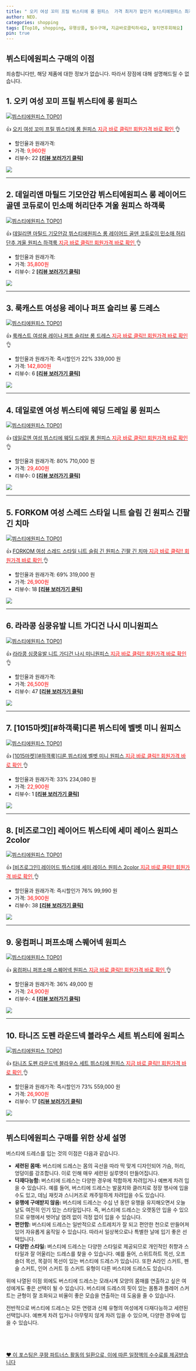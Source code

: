 ```yaml
---
title: " 오키 여성 꼬미 프릴 뷔스티에 롱 원피스  가격 최저가 할인가 뷔스티에원피스 최저가 추천 제품 비교"
author: NEO.
categories: shopping
tags: [Top10, shopping, 유행상품, 필수구매, 지금바로클릭하세요, 놓치면후회해요]
pin: true
---
```

## 뷔스티에원피스 구매의 이점
죄송합니다만, 해당 제품에 대한 정보가 없습니다. 따라서 장점에 대해 설명해드릴 수 없습니다.

   

## 1.  오키 여성 꼬미 프릴 뷔스티에 롱 원피스 

[![뷔스티에원피스 TOP01](https://thumbnail6.coupangcdn.com/thumbnails/remote/490x490ex/image/rs_quotation_api/7rbjrgqk/541ef87e72d9474c8ed3dc9379cf3b63.jpg)](https://link.coupang.com/re/AFFSDP?lptag=AF3617701&subid=GithubCoopas&pageKey=5471379425&traceid=V0-153&itemId=8408579655&vendorItemId=75875878283)


👍 [ 오키 여성 꼬미 프릴 뷔스티에 롱 원피스  <font color=red> 지금 바로 클릭!! 회원가격 바로 확인 </font> ](https://link.coupang.com/re/AFFSDP?lptag=AF3617701&subid=GithubCoopas&pageKey=5471379425&traceid=V0-153&itemId=8408579655&vendorItemId=75875878283) 👌 


- 할인율과 원래가격: 
- 가격: <span style='color:red'>9,960원</span>
- 리뷰수: 22  [**[리뷰 보러가기 클릭]**](https://link.coupang.com/re/AFFSDP?lptag=AF3617701&subid=GithubCoopas&pageKey=5471379425&traceid=V0-153&itemId=8408579655&vendorItemId=75875878283)

[![](/discount_price.png)](https://link.coupang.com/re/AFFSDP?lptag=AF3617701&subid=GithubCoopas&pageKey=5471379425&traceid=V0-153&itemId=8408579655&vendorItemId=75875878283)

---


   

## 2.  데일리앤 마틸드 기모안감 뷔스티에원피스 롱 레이어드 골덴 코듀로이 민소매 허리단추 겨울 원피스 하객룩 

[![뷔스티에원피스 TOP01](https://thumbnail7.coupangcdn.com/thumbnails/remote/490x490ex/image/vendor_inventory/4814/e6b819adad4899019fbee521b83697d5b5c69953db3ee2c0aa75e5f3b07b.jpg)](https://link.coupang.com/re/AFFSDP?lptag=AF3617701&subid=GithubCoopas&pageKey=7757498038&traceid=V0-153&itemId=20911654469&vendorItemId=88000513147)


👍 [ 데일리앤 마틸드 기모안감 뷔스티에원피스 롱 레이어드 골덴 코듀로이 민소매 허리단추 겨울 원피스 하객룩  <font color=red> 지금 바로 클릭!! 회원가격 바로 확인 </font> ](https://link.coupang.com/re/AFFSDP?lptag=AF3617701&subid=GithubCoopas&pageKey=7757498038&traceid=V0-153&itemId=20911654469&vendorItemId=88000513147) 👌 


- 할인율과 원래가격: 
- 가격: <span style='color:red'>35,800원</span>
- 리뷰수: 2  [**[리뷰 보러가기 클릭]**](https://link.coupang.com/re/AFFSDP?lptag=AF3617701&subid=GithubCoopas&pageKey=7757498038&traceid=V0-153&itemId=20911654469&vendorItemId=88000513147)

[![](/discount_price.png)](https://link.coupang.com/re/AFFSDP?lptag=AF3617701&subid=GithubCoopas&pageKey=7757498038&traceid=V0-153&itemId=20911654469&vendorItemId=88000513147)

---


   

## 3.  룩캐스트 여성용 레이나 퍼프 슬리브 롱 드레스 

[![뷔스티에원피스 TOP01](https://thumbnail8.coupangcdn.com/thumbnails/remote/490x490ex/image/rs_quotation_api/bedyl1ao/ef63c63470da4bcf9d6170de77a29a90.jpg)](https://link.coupang.com/re/AFFSDP?lptag=AF3617701&subid=GithubCoopas&pageKey=7398480826&traceid=V0-153&itemId=19144084087&vendorItemId=86263277006)


👍 [ 룩캐스트 여성용 레이나 퍼프 슬리브 롱 드레스  <font color=red> 지금 바로 클릭!! 회원가격 바로 확인 </font> ](https://link.coupang.com/re/AFFSDP?lptag=AF3617701&subid=GithubCoopas&pageKey=7398480826&traceid=V0-153&itemId=19144084087&vendorItemId=86263277006) 👌 


- 할인율과 원래가격: 즉시할인가 22%  339,000   원
- 가격: <span style='color:red'>142,800원</span>
- 리뷰수: 6  [**[리뷰 보러가기 클릭]**](https://link.coupang.com/re/AFFSDP?lptag=AF3617701&subid=GithubCoopas&pageKey=7398480826&traceid=V0-153&itemId=19144084087&vendorItemId=86263277006)

[![](/discount_price.png)](https://link.coupang.com/re/AFFSDP?lptag=AF3617701&subid=GithubCoopas&pageKey=7398480826&traceid=V0-153&itemId=19144084087&vendorItemId=86263277006)

---


   

## 4.  데일로엔 여성 뷔스티에 웨딩 드레일 롱 원피스 

[![뷔스티에원피스 TOP01](https://thumbnail6.coupangcdn.com/thumbnails/remote/490x490ex/image/vendor_inventory/3685/89b5bd64af0ff34b0cf8316a691200aa0aad76e17f7850c1fa47e3c4a9ac.jpg)](https://link.coupang.com/re/AFFSDP?lptag=AF3617701&subid=GithubCoopas&pageKey=7839399677&traceid=V0-153&itemId=21337429004&vendorItemId=88395907293)


👍 [ 데일로엔 여성 뷔스티에 웨딩 드레일 롱 원피스  <font color=red> 지금 바로 클릭!! 회원가격 바로 확인 </font> ](https://link.coupang.com/re/AFFSDP?lptag=AF3617701&subid=GithubCoopas&pageKey=7839399677&traceid=V0-153&itemId=21337429004&vendorItemId=88395907293) 👌 


- 할인율과 원래가격: 80%  710,000   원
- 가격: <span style='color:red'>29,400원</span>
- 리뷰수: 0  [**[리뷰 보러가기 클릭]**](https://link.coupang.com/re/AFFSDP?lptag=AF3617701&subid=GithubCoopas&pageKey=7839399677&traceid=V0-153&itemId=21337429004&vendorItemId=88395907293)

[![](/discount_price.png)](https://link.coupang.com/re/AFFSDP?lptag=AF3617701&subid=GithubCoopas&pageKey=7839399677&traceid=V0-153&itemId=21337429004&vendorItemId=88395907293)

---


   

## 5.  FORKOM 여성 스레드 스타일 니트 슬림 긴 원피스 긴팔 긴 치마 

[![뷔스티에원피스 TOP01](https://thumbnail7.coupangcdn.com/thumbnails/remote/490x490ex/image/vendor_inventory/6c02/f11946c3ba0bbe2b9f0daf7e329f35319b87b8dc1c7c78fd79eec62d47a4.jpg)](https://link.coupang.com/re/AFFSDP?lptag=AF3617701&subid=GithubCoopas&pageKey=7828763808&traceid=V0-153&itemId=21285932007&vendorItemId=88345894741)


👍 [ FORKOM 여성 스레드 스타일 니트 슬림 긴 원피스 긴팔 긴 치마  <font color=red> 지금 바로 클릭!! 회원가격 바로 확인 </font> ](https://link.coupang.com/re/AFFSDP?lptag=AF3617701&subid=GithubCoopas&pageKey=7828763808&traceid=V0-153&itemId=21285932007&vendorItemId=88345894741) 👌 


- 할인율과 원래가격: 69%  319,000   원
- 가격: <span style='color:red'>26,900원</span>
- 리뷰수: 18  [**[리뷰 보러가기 클릭]**](https://link.coupang.com/re/AFFSDP?lptag=AF3617701&subid=GithubCoopas&pageKey=7828763808&traceid=V0-153&itemId=21285932007&vendorItemId=88345894741)

[![](/discount_price.png)](https://link.coupang.com/re/AFFSDP?lptag=AF3617701&subid=GithubCoopas&pageKey=7828763808&traceid=V0-153&itemId=21285932007&vendorItemId=88345894741)

---


   

## 6.  라라콩 심쿵유발 니트 가디건 나시 미니원피스 

[![뷔스티에원피스 TOP01](https://thumbnail6.coupangcdn.com/thumbnails/remote/490x490ex/image/vendor_inventory/f600/045291859b283b634bda06350a36e68140a1ba24b4a64d4063e8014f124d.jpg)](https://link.coupang.com/re/AFFSDP?lptag=AF3617701&subid=GithubCoopas&pageKey=7164235266&traceid=V0-153&itemId=18035850406&vendorItemId=88079750682)


👍 [ 라라콩 심쿵유발 니트 가디건 나시 미니원피스  <font color=red> 지금 바로 클릭!! 회원가격 바로 확인 </font> ](https://link.coupang.com/re/AFFSDP?lptag=AF3617701&subid=GithubCoopas&pageKey=7164235266&traceid=V0-153&itemId=18035850406&vendorItemId=88079750682) 👌 


- 할인율과 원래가격: 
- 가격: <span style='color:red'>26,500원</span>
- 리뷰수: 47  [**[리뷰 보러가기 클릭]**](https://link.coupang.com/re/AFFSDP?lptag=AF3617701&subid=GithubCoopas&pageKey=7164235266&traceid=V0-153&itemId=18035850406&vendorItemId=88079750682)

[![](/discount_price.png)](https://link.coupang.com/re/AFFSDP?lptag=AF3617701&subid=GithubCoopas&pageKey=7164235266&traceid=V0-153&itemId=18035850406&vendorItemId=88079750682)

---


   

## 7.  [1015마켓][#하객룩]디론 뷔스티에 벨벳 미니 원피스 

[![뷔스티에원피스 TOP01](https://thumbnail10.coupangcdn.com/thumbnails/remote/490x490ex/image/vendor_inventory/d2b7/04ff0ac9546772ed312668f786269368c694abe16ca7c67417dc64573214.jpg)](https://link.coupang.com/re/AFFSDP?lptag=AF3617701&subid=GithubCoopas&pageKey=7755360649&traceid=V0-153&itemId=20900856240&vendorItemId=87968695360)


👍 [ [1015마켓][#하객룩]디론 뷔스티에 벨벳 미니 원피스  <font color=red> 지금 바로 클릭!! 회원가격 바로 확인 </font> ](https://link.coupang.com/re/AFFSDP?lptag=AF3617701&subid=GithubCoopas&pageKey=7755360649&traceid=V0-153&itemId=20900856240&vendorItemId=87968695360) 👌 


- 할인율과 원래가격: 33%  234,080   원
- 가격: <span style='color:red'>22,900원</span>
- 리뷰수: 1  [**[리뷰 보러가기 클릭]**](https://link.coupang.com/re/AFFSDP?lptag=AF3617701&subid=GithubCoopas&pageKey=7755360649&traceid=V0-153&itemId=20900856240&vendorItemId=87968695360)

[![](/discount_price.png)](https://link.coupang.com/re/AFFSDP?lptag=AF3617701&subid=GithubCoopas&pageKey=7755360649&traceid=V0-153&itemId=20900856240&vendorItemId=87968695360)

---


   

## 8.  [비즈로그인] 레이어드 뷔스티에 세미 레이스 원피스 2color 

[![뷔스티에원피스 TOP01](https://thumbnail10.coupangcdn.com/thumbnails/remote/490x490ex/image/vendor_inventory/1d16/819330954ed8564c6b8e8b99a9751333ce3cd1e91417080585521a338dae.JPG)](https://link.coupang.com/re/AFFSDP?lptag=AF3617701&subid=GithubCoopas&pageKey=7858299724&traceid=V0-153&itemId=21437753274&vendorItemId=88492434794)


👍 [ [비즈로그인] 레이어드 뷔스티에 세미 레이스 원피스 2color  <font color=red> 지금 바로 클릭!! 회원가격 바로 확인 </font> ](https://link.coupang.com/re/AFFSDP?lptag=AF3617701&subid=GithubCoopas&pageKey=7858299724&traceid=V0-153&itemId=21437753274&vendorItemId=88492434794) 👌 


- 할인율과 원래가격: 즉시할인가 76%  99,990   원
- 가격: <span style='color:red'>36,900원</span>
- 리뷰수: 38  [**[리뷰 보러가기 클릭]**](https://link.coupang.com/re/AFFSDP?lptag=AF3617701&subid=GithubCoopas&pageKey=7858299724&traceid=V0-153&itemId=21437753274&vendorItemId=88492434794)

[![](/discount_price.png)](https://link.coupang.com/re/AFFSDP?lptag=AF3617701&subid=GithubCoopas&pageKey=7858299724&traceid=V0-153&itemId=21437753274&vendorItemId=88492434794)

---


   

## 9.  웅컴퍼니 퍼프소매 스퀘어넥 원피스 

[![뷔스티에원피스 TOP01](https://thumbnail7.coupangcdn.com/thumbnails/remote/490x490ex/image/retail/images/8578954779562545-829ae66c-425c-4fda-98d0-d9d41f57d1de.jpg)](https://link.coupang.com/re/AFFSDP?lptag=AF3617701&subid=GithubCoopas&pageKey=6585995194&traceid=V0-153&itemId=14840633197&vendorItemId=82079900388)


👍 [ 웅컴퍼니 퍼프소매 스퀘어넥 원피스  <font color=red> 지금 바로 클릭!! 회원가격 바로 확인 </font> ](https://link.coupang.com/re/AFFSDP?lptag=AF3617701&subid=GithubCoopas&pageKey=6585995194&traceid=V0-153&itemId=14840633197&vendorItemId=82079900388) 👌 


- 할인율과 원래가격: 36%  49,000   원
- 가격: <span style='color:red'>24,900원</span>
- 리뷰수: 4  [**[리뷰 보러가기 클릭]**](https://link.coupang.com/re/AFFSDP?lptag=AF3617701&subid=GithubCoopas&pageKey=6585995194&traceid=V0-153&itemId=14840633197&vendorItemId=82079900388)

[![](/discount_price.png)](https://link.coupang.com/re/AFFSDP?lptag=AF3617701&subid=GithubCoopas&pageKey=6585995194&traceid=V0-153&itemId=14840633197&vendorItemId=82079900388)

---


   

## 10.  타니즈 도펜 라운드넥 블라우스 세트 뷔스티에 원피스 

[![뷔스티에원피스 TOP01](https://thumbnail7.coupangcdn.com/thumbnails/remote/490x490ex/image/vendor_inventory/d5c8/3a7497710f2c24f777c50b11b7deee05167a8091bea86abd6b0286c19979.jpg)](https://link.coupang.com/re/AFFSDP?lptag=AF3617701&subid=GithubCoopas&pageKey=6067395523&traceid=V0-153&itemId=11185470380&vendorItemId=78486375063)


👍 [ 타니즈 도펜 라운드넥 블라우스 세트 뷔스티에 원피스  <font color=red> 지금 바로 클릭!! 회원가격 바로 확인 </font> ](https://link.coupang.com/re/AFFSDP?lptag=AF3617701&subid=GithubCoopas&pageKey=6067395523&traceid=V0-153&itemId=11185470380&vendorItemId=78486375063) 👌 


- 할인율과 원래가격: 즉시할인가 73%  559,000   원
- 가격: <span style='color:red'>26,900원</span>
- 리뷰수: 17  [**[리뷰 보러가기 클릭]**](https://link.coupang.com/re/AFFSDP?lptag=AF3617701&subid=GithubCoopas&pageKey=6067395523&traceid=V0-153&itemId=11185470380&vendorItemId=78486375063)

[![](/discount_price.png)](https://link.coupang.com/re/AFFSDP?lptag=AF3617701&subid=GithubCoopas&pageKey=6067395523&traceid=V0-153&itemId=11185470380&vendorItemId=78486375063)

---
## 뷔스티에원피스 구매를 위한 상세 설명
버스티에 드레스를 입는 것의 이점은 다음과 같습니다.

* **세련된 몸매:** 버스티에 드레스는 몸의 곡선을 따라 딱 맞게 디자인되어 가슴, 허리, 엉덩이를 강조합니다. 이로 인해 매우 세련된 실루엣이 만들어집니다.
* **다재다능함:** 버스티에 드레스는 다양한 경우에 적합하게 차려입거나 예쁘게 차려 입을 수 있습니다. 예를 들어, 버스티에 드레스는 발꿈치와 클러치로 정장 행사에 입을 수도 있고, 데님 재킷과 스니커즈로 캐주얼하게 차려입을 수도 있습니다.
* **유행에 구애받지 않음:** 버스티에 드레스는 수십 년 동안 유행을 유지해오면서 오늘날도 여전히 인기 있는 스타일입니다. 즉, 버스티에 드레스는 오랫동안 입을 수 있으므로 유행에서 벗어날 염려 없이 걱정 없이 입을 수 있습니다.
* **편안함:** 버스티에 드레스는 일반적으로 스트레치가 잘 되고 편안한 천으로 만들어져 있어 자유롭게 움직일 수 있습니다. 따라서 일상복으로나 특별한 날에 입기 좋은 선택입니다.
* **다양한 스타일:** 버스티에 드레스는 다양한 스타일로 제공되므로 개인적인 취향과 스타일과 잘 어울리는 드레스를 찾을 수 있습니다. 예를 들어, 스위트하트 목선, 오프숄더 목선, 목걸이 목선이 있는 버스티에 드레스가 있습니다. 또한 A라인 스커트, 펜슬 스커트, 인어 스커트 등 스커트 유형이 다른 버스티에 드레스도 있습니다.

위에 나열된 이점 외에도 버스티에 드레스는 모래시계 모양의 몸매를 연출하고 싶은 여성에게도 좋은 선택이 될 수 있습니다. 버스티에 드레스의 핏이 있는 몸통과 플레어 스커트는 균형이 잘 조화되고 비율이 좋은 모습을 연출하는 데 도움을 줄 수 있습니다.

전반적으로 버스티에 드레스는 모든 연령과 신체 유형의 여성에게 다재다능하고 세련된 선택입니다. 예쁘게 차려 입거나 아무렇지 않게 차려 입을 수 있으며, 다양한 경우에 입을 수 있습니다.<br><br><br><br><br> [ ❤  이 포스팅은 쿠팡 파트너스 활동의 일환으로, 이에 따른 일정액의 수수료를 제공받습니다](https://link.coupang.com/a/bcEFyh)